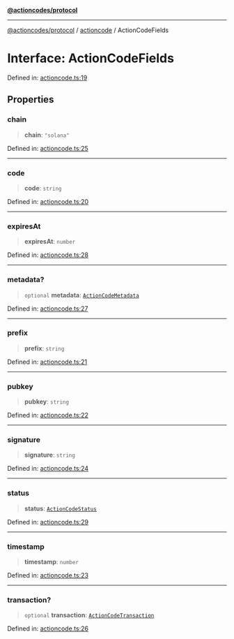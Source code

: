 [**@actioncodes/protocol**](../../README.md)

***

[@actioncodes/protocol](../../modules.md) / [actioncode](../README.md) / ActionCodeFields

# Interface: ActionCodeFields

Defined in: [actioncode.ts:19](https://github.com/otaprotocol/actioncodes/blob/6e0359c879f763df764595dbea0cb596eff80113/src/actioncode.ts#L19)

## Properties

### chain

> **chain**: `"solana"`

Defined in: [actioncode.ts:25](https://github.com/otaprotocol/actioncodes/blob/6e0359c879f763df764595dbea0cb596eff80113/src/actioncode.ts#L25)

***

### code

> **code**: `string`

Defined in: [actioncode.ts:20](https://github.com/otaprotocol/actioncodes/blob/6e0359c879f763df764595dbea0cb596eff80113/src/actioncode.ts#L20)

***

### expiresAt

> **expiresAt**: `number`

Defined in: [actioncode.ts:28](https://github.com/otaprotocol/actioncodes/blob/6e0359c879f763df764595dbea0cb596eff80113/src/actioncode.ts#L28)

***

### metadata?

> `optional` **metadata**: [`ActionCodeMetadata`](ActionCodeMetadata.md)

Defined in: [actioncode.ts:27](https://github.com/otaprotocol/actioncodes/blob/6e0359c879f763df764595dbea0cb596eff80113/src/actioncode.ts#L27)

***

### prefix

> **prefix**: `string`

Defined in: [actioncode.ts:21](https://github.com/otaprotocol/actioncodes/blob/6e0359c879f763df764595dbea0cb596eff80113/src/actioncode.ts#L21)

***

### pubkey

> **pubkey**: `string`

Defined in: [actioncode.ts:22](https://github.com/otaprotocol/actioncodes/blob/6e0359c879f763df764595dbea0cb596eff80113/src/actioncode.ts#L22)

***

### signature

> **signature**: `string`

Defined in: [actioncode.ts:24](https://github.com/otaprotocol/actioncodes/blob/6e0359c879f763df764595dbea0cb596eff80113/src/actioncode.ts#L24)

***

### status

> **status**: [`ActionCodeStatus`](../type-aliases/ActionCodeStatus.md)

Defined in: [actioncode.ts:29](https://github.com/otaprotocol/actioncodes/blob/6e0359c879f763df764595dbea0cb596eff80113/src/actioncode.ts#L29)

***

### timestamp

> **timestamp**: `number`

Defined in: [actioncode.ts:23](https://github.com/otaprotocol/actioncodes/blob/6e0359c879f763df764595dbea0cb596eff80113/src/actioncode.ts#L23)

***

### transaction?

> `optional` **transaction**: [`ActionCodeTransaction`](ActionCodeTransaction.md)

Defined in: [actioncode.ts:26](https://github.com/otaprotocol/actioncodes/blob/6e0359c879f763df764595dbea0cb596eff80113/src/actioncode.ts#L26)
